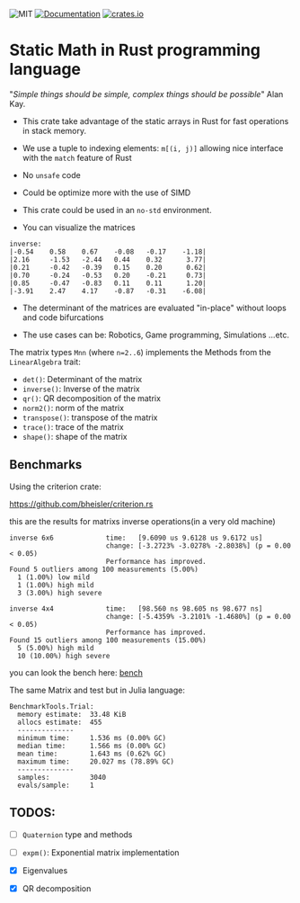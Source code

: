 ![MIT](https://img.shields.io/badge/license-MIT-blue.svg)
[![Documentation](https://docs.rs/static-math/badge.svg)](https://docs.rs/static-math)
[![crates.io](https://img.shields.io/crates/v/static-math.svg)](https://crates.io/crates/static-math)

# Static Math in Rust programming language

"*Simple things should be simple, complex things should be possible*" Alan Kay.

- This crate take advantage of the static arrays in Rust for fast operations in
stack memory.

- We use a tuple to indexing elements: `m[(i, j)]` allowing nice interface with the `match` feature of Rust

- No `unsafe` code

- Could be optimize more with the use of SIMD

- This crate could be used in an `no-std` environment.

- You can visualize the matrices

```text
inverse:
|-0.54    0.58    0.67    -0.08   -0.17    -1.18|
|2.16     -1.53   -2.44   0.44    0.32      3.77|
|0.21     -0.42   -0.39   0.15    0.20      0.62|
|0.70     -0.24   -0.53   0.20    -0.21     0.73|
|0.85     -0.47   -0.83   0.11    0.11      1.20|
|-3.91    2.47    4.17    -0.87   -0.31    -6.08|
```

- The determinant of the matrices are evaluated "in-place" without loops and code
bifurcations

- The use cases can be: Robotics, Game programming, Simulations ...etc.

The matrix types `Mnn` (where `n=2..6`) implements the Methods from the
`LinearAlgebra` trait:

 - `det()`: Determinant of the matrix
 - `inverse()`: Inverse of the matrix
 - `qr()`: QR decomposition of the matrix
 - `norm2()`: norm of the matrix
 - `transpose()`: transpose of the matrix
 - `trace()`: trace of the matrix
 - `shape()`: shape of the matrix

## Benchmarks

Using the criterion crate:

https://github.com/bheisler/criterion.rs

this are the results for matrixs inverse operations(in a very old machine)


```text
inverse 6x6             time:   [9.6090 us 9.6128 us 9.6172 us]
                        change: [-3.2723% -3.0278% -2.8038%] (p = 0.00 < 0.05)
                        Performance has improved.
Found 5 outliers among 100 measurements (5.00%)
  1 (1.00%) low mild
  1 (1.00%) high mild
  3 (3.00%) high severe

inverse 4x4             time:   [98.560 ns 98.605 ns 98.677 ns]
                        change: [-5.4359% -3.2101% -1.4680%] (p = 0.00 < 0.05)
                        Performance has improved.
Found 15 outliers among 100 measurements (15.00%)
  5 (5.00%) high mild
  10 (10.00%) high severe
```

you can look the bench here: [bench](benches/bench_inverse.rs)


The same Matrix and test but in Julia language:

```text
BenchmarkTools.Trial:
  memory estimate:  33.48 KiB
  allocs estimate:  455
  --------------
  minimum time:     1.536 ms (0.00% GC)
  median time:      1.566 ms (0.00% GC)
  mean time:        1.643 ms (0.62% GC)
  maximum time:     20.027 ms (78.89% GC)
  --------------
  samples:          3040
  evals/sample:     1
```

## TODOS:

 - [ ] `Quaternion` type and methods
 - [ ] `expm()`: Exponential matrix implementation
 - [X] Eigenvalues
 - [X] QR decomposition


